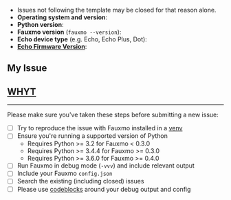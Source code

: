 - Issues not following the template may be closed for that reason alone.
- **Operating system and version**:
- **Python version**:
- **Fauxmo version** (`fauxmo --version`):
- **Echo device type** (e.g. Echo, Echo Plus, Dot): 
- **[Echo Firmware Version](https://github.com/n8henrie/fauxmo/blob/dev/README.md#troubleshooting--faq)**: 

## My Issue



## [WHYT](http://mattgemmell.com/what-have-you-tried)



---

Please make sure you've taken these steps before submitting a new issue:

- [ ] Try to reproduce the issue with Fauxmo installed in a
  [venv](https://docs.python.org/3/library/venv.html)
- [ ] Ensure you're running a supported version of Python
    - Requires Python >= 3.2 for Fauxmo < 0.3.0
    - Requires Python >= 3.4.4 for Fauxmo >= 0.3.0
    - Requires Python >= 3.6.0 for Fauxmo >= 0.4.0
- [ ] Run Fauxmo in debug mode (`-vvv`) and include relevant output
- [ ] Include your Fauxmo `config.json`
- [ ] Search the existing (including closed) issues
- [ ] Please use [codeblocks][1] around your debug output and config

[1]: https://help.github.com/articles/creating-and-highlighting-code-blocks/
